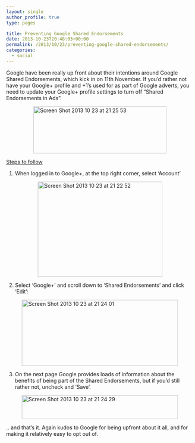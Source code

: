 ```yaml
---
layout: single
author_profile: true
type: pages

title: Preventing Google Shared Endorsements
date: 2013-10-23T20:48:03+00:00
permalink: /2013/10/23/preventing-google-shared-endorsements/
categories:
  - social
---
```

Google have been really up front about their intentions around Google Shared Endorsements, which kick in on 11th November. If you&#8217;d rather not have your Google+ profile and +1&#8217;s used for as part of Google adverts, you need to update your Google+ profile settings to turn off &#8220;Shared Endorsements in Ads&#8221;.

<img style="display: block; margin-left: auto; margin-right: auto; border: 0px;" title="Screen Shot 2013-10-23 at 21.25.53.png" alt="Screen Shot 2013 10 23 at 21 25 53" src="http://ox10.it/allbs/wp-content/uploads/2013/10/Screen-Shot-2013-10-23-at-21.25.53.png" width="358" height="126" border="0" />

<span style="text-decoration: underline;">Steps to follow</span>

1) When logged in to Google+, at the top right corner, select &#8216;Account&#8217;

<img style="display: block; margin-left: auto; margin-right: auto;" title="Screen Shot 2013-10-23 at 21.22.52.png" alt="Screen Shot 2013 10 23 at 21 22 52" src="http://ox10.it/allbs/wp-content/uploads/2013/10/Screen-Shot-2013-10-23-at-21.22.522.png" width="335" height="255" border="0" />

2) Select &#8216;Google+&#8217; and scroll down to &#8216;Shared Endorsements&#8217; and click &#8216;Edit&#8217;:

<img style="display: block; margin-left: auto; margin-right: auto; border: 0px;" title="Screen Shot 2013-10-23 at 21.24.01.png" alt="Screen Shot 2013 10 23 at 21 24 01" src="http://ox10.it/allbs/wp-content/uploads/2013/10/Screen-Shot-2013-10-23-at-21.24.01.png" width="420" height="177" border="0" />

3) On the next page Google provides loads of information about the benefits of being part of the Shared Endorsements, but if you&#8217;d still rather not, uncheck and &#8216;Save&#8217;.

<img style="display: block; margin-left: auto; margin-right: auto; border: 0px;" title="Screen Shot 2013-10-23 at 21.24.29.png" alt="Screen Shot 2013 10 23 at 21 24 29" src="http://ox10.it/allbs/wp-content/uploads/2013/10/Screen-Shot-2013-10-23-at-21.24.29.png" width="420" height="64" border="0" />

.. and that&#8217;s it. Again kudos to Google for being upfront about it all, and for making it relatively easy to opt out of.
